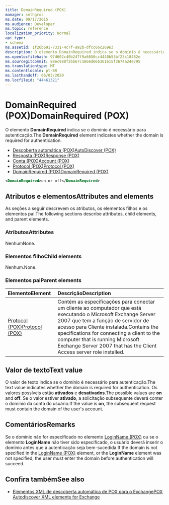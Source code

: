 ```yaml
---
title: DomainRequired (POX)
manager: sethgros
ms.date: 09/17/2015
ms.audience: Developer
ms.topic: reference
localization_priority: Normal
api_type:
- schema
ms.assetid: 1f26b691-7331-4c7f-a92b-dfcc66c26963
description: O elemento DomainRequired indica se o domínio é necessário para autenticação.
ms.openlocfilehash: 97d602c40b247f9a6650cc4440b53bf23c18482e
ms.sourcegitcommit: 88ec988f2bb67c1866d06b361615f3674a24e795
ms.translationtype: MT
ms.contentlocale: pt-BR
ms.lasthandoff: 06/03/2020
ms.locfileid: "44461321"
---
```

# <a name="domainrequired-pox"></a><span data-ttu-id="36a16-103">DomainRequired (POX)</span><span class="sxs-lookup"><span data-stu-id="36a16-103">DomainRequired (POX)</span></span>

<span data-ttu-id="36a16-104">O elemento **DomainRequired** indica se o domínio é necessário para autenticação.</span><span class="sxs-lookup"><span data-stu-id="36a16-104">The **DomainRequired** element indicates whether the domain is required for authentication.</span></span> 
  
- [<span data-ttu-id="36a16-105">Descoberta automática (POX)</span><span class="sxs-lookup"><span data-stu-id="36a16-105">AutoDiscover (POX)</span></span>](autodiscover-pox.md)  
- [<span data-ttu-id="36a16-106">Resposta (POX)</span><span class="sxs-lookup"><span data-stu-id="36a16-106">Response (POX)</span></span>](response-pox.md) 
- [<span data-ttu-id="36a16-107">Conta (POX)</span><span class="sxs-lookup"><span data-stu-id="36a16-107">Account (POX)</span></span>](account-pox.md)  
- [<span data-ttu-id="36a16-108">Protocol (POX)</span><span class="sxs-lookup"><span data-stu-id="36a16-108">Protocol (POX)</span></span>](protocol-pox.md)  
- [<span data-ttu-id="36a16-109">DomainRequired (POX)</span><span class="sxs-lookup"><span data-stu-id="36a16-109">DomainRequired (POX)</span></span>](domainrequired-pox.md)
  
```xml
<DomainRequired>on or off</DomainRequired>
```

## <a name="attributes-and-elements"></a><span data-ttu-id="36a16-110">Atributos e elementos</span><span class="sxs-lookup"><span data-stu-id="36a16-110">Attributes and elements</span></span>

<span data-ttu-id="36a16-111">As seções a seguir descrevem os atributos, os elementos filhos e os elementos pai.</span><span class="sxs-lookup"><span data-stu-id="36a16-111">The following sections describe attributes, child elements, and parent elements.</span></span>
  
### <a name="attributes"></a><span data-ttu-id="36a16-112">Atributos</span><span class="sxs-lookup"><span data-stu-id="36a16-112">Attributes</span></span>

<span data-ttu-id="36a16-113">Nenhum</span><span class="sxs-lookup"><span data-stu-id="36a16-113">None.</span></span>
  
### <a name="child-elements"></a><span data-ttu-id="36a16-114">Elementos filho</span><span class="sxs-lookup"><span data-stu-id="36a16-114">Child elements</span></span>

<span data-ttu-id="36a16-115">Nenhum.</span><span class="sxs-lookup"><span data-stu-id="36a16-115">None.</span></span>
  
### <a name="parent-elements"></a><span data-ttu-id="36a16-116">Elementos pai</span><span class="sxs-lookup"><span data-stu-id="36a16-116">Parent elements</span></span>

|<span data-ttu-id="36a16-117">**Elemento**</span><span class="sxs-lookup"><span data-stu-id="36a16-117">**Element**</span></span>|<span data-ttu-id="36a16-118">**Descrição**</span><span class="sxs-lookup"><span data-stu-id="36a16-118">**Description**</span></span>|
|:-----|:-----|
|[<span data-ttu-id="36a16-119">Protocol (POX)</span><span class="sxs-lookup"><span data-stu-id="36a16-119">Protocol (POX)</span></span>](protocol-pox.md) <br/> |<span data-ttu-id="36a16-120">Contém as especificações para conectar um cliente ao computador que está executando o Microsoft Exchange Server 2007 que tem a função de servidor de acesso para Cliente instalada.</span><span class="sxs-lookup"><span data-stu-id="36a16-120">Contains the specifications for connecting a client to the computer that is running Microsoft Exchange Server 2007 that has the Client Access server role installed.</span></span>  <br/> |
   
## <a name="text-value"></a><span data-ttu-id="36a16-121">Valor de texto</span><span class="sxs-lookup"><span data-stu-id="36a16-121">Text value</span></span>

<span data-ttu-id="36a16-122">O valor de texto indica se o domínio é necessário para autenticação.</span><span class="sxs-lookup"><span data-stu-id="36a16-122">The text value indicates whether the domain is required for authentication.</span></span> <span data-ttu-id="36a16-123">Os valores possíveis estão **ativados** e **desativados**.</span><span class="sxs-lookup"><span data-stu-id="36a16-123">The possible values are **on** and **off**.</span></span> <span data-ttu-id="36a16-124">Se o valor estiver **ativado**, a solicitação subsequente deverá conter o domínio da conta do usuário.</span><span class="sxs-lookup"><span data-stu-id="36a16-124">If the value is **on**, the subsequent request must contain the domain of the user's account.</span></span>
  
## <a name="remarks"></a><span data-ttu-id="36a16-125">Comentários</span><span class="sxs-lookup"><span data-stu-id="36a16-125">Remarks</span></span>

<span data-ttu-id="36a16-126">Se o domínio não for especificado no elemento [LoginName (POX)](loginname-pox.md) ou se o elemento **LoginName** não tiver sido especificado, o usuário deverá inserir o domínio antes que a autenticação seja bem-sucedida.</span><span class="sxs-lookup"><span data-stu-id="36a16-126">If the domain is not specified in the [LoginName (POX)](loginname-pox.md) element, or the **LoginName** element was not specified, the user must enter the domain before authentication will succeed.</span></span> 
  
## <a name="see-also"></a><span data-ttu-id="36a16-127">Confira também</span><span class="sxs-lookup"><span data-stu-id="36a16-127">See also</span></span>

- [<span data-ttu-id="36a16-128">Elementos XML de descoberta automática de POX para o Exchange</span><span class="sxs-lookup"><span data-stu-id="36a16-128">POX Autodiscover XML elements for Exchange</span></span>](pox-autodiscover-xml-elements-for-exchange.md)

